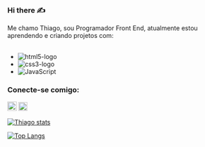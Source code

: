 ### Hi there ✍️

Me chamo Thiago, sou Programador Front End, atualmente estou aprendendo e criando projetos com:
<br>
<br>
 - <img src="https://img.shields.io/badge/HTML5-E34F26?style=for-the-badge&logo=html5&logoColor=white" alt="html5-logo">
 - <img src="https://img.shields.io/badge/CSS3-1572B6?style=for-the-badge&logo=css3&logoColor=white" alt="css3-logo">
 - <img src="https://img.shields.io/badge/JavaScript-323330?style=for-the-badge&logo=javascript&logoColor=F7DF1E" alt="JavaScript">
 
 ### Conecte-se comigo:
 
 <p>
 <a href="https://www.linkedin.com/in/thiagoguerreiro1/"> <img src="https://cdn.iconscout.com/icon/free/png-256/linkedin-1464529-1239440.png" alt ="linkedin-logo" width="21px"></a>
 <a href="https://www.instagram.com/thiago_sguerreiro/"><img src="https://cdn-icons-png.flaticon.com/512/87/87390.png" alt="instagram-logo" width="20px"></a>
 <p>
 
 [![Thiago stats](https://github-readme-stats.vercel.app/api?username=Thiagogssx)](https://github.com/anuraghazra/github-readme-stats)
 
 [![Top Langs](https://github-readme-stats.vercel.app/api/top-langs/?username=Thiagogssx)](https://github.com/anuraghazra/github-readme-stats)

